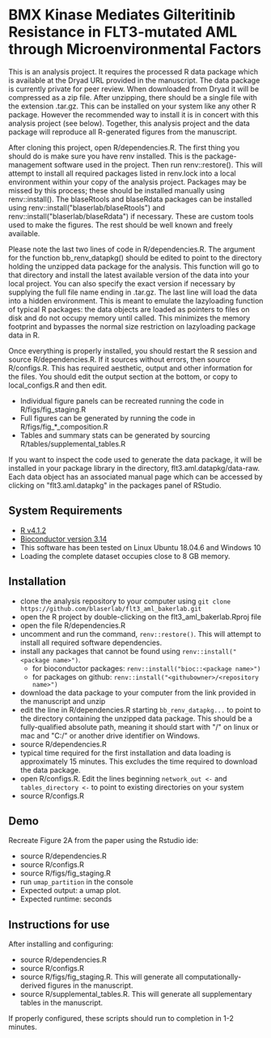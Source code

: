 # BMX Kinase Mediates Gilteritinib Resistance in FLT3-mutated AML through Microenvironmental Factors

This is an analysis project. It requires the processed R data package which is available at the Dryad URL provided in the manuscript. The data package is currently private for peer review. When downloaded from Dryad it will be compressed as a zip file. After unzipping, there should be a single file with the extension .tar.gz. This can be installed on your system like any other R package. However the recommended way to install it is in concert with this analysis project (see below). Together, this analysis project and the data package will reproduce all R-generated figures from the manuscript.

After cloning this project, open R/dependencies.R. The first thing you should do is make sure you have renv installed. This is the package-management software used in the project. Then run renv::restore(). This will attempt to install all required packages listed in renv.lock into a local environment within your copy of the analysis project. Packages may be missed by this process; these should be installed manually using renv::install(<package name>). The blaseRtools and blaseRdata packages can be installed using renv::install("blaserlab/blaseRtools") and renv::install("blaserlab/blaseRdata") if necessary. These are custom tools used to make the figures. The rest should be well known and freely available.

Please note the last two lines of code in R/dependencies.R. The argument for the function bb_renv_datapkg() should be edited to point to the directory holding the unzipped data package for the analysis. This function will go to that directory and install the latest available version of the data into your local project. You can also specify the exact version if necessary by supplying the full file name ending in .tar.gz. The last line will load the data into a hidden environment. This is meant to emulate the lazyloading function of typical R packages: the data objects are loaded as pointers to files on disk and do not occupy memory until called. This minimizes the memory footprint and bypasses the normal size restriction on lazyloading package data in R.

Once everything is properly installed, you should restart the R session and source R/dependencies.R. If it sources without errors, then source R/configs.R. This has required aesthetic, output and other information for the files. You should edit the output section at the bottom, or copy to local_configs.R and then edit.

* Individual figure panels can be recreated running the code in R/figs/fig_staging.R
* Full figures can be generated by running the code in R/figs/fig_*_composition.R
* Tables and summary stats can be generated by sourcing R/tables/supplemental_tables.R

If you want to inspect the code used to generate the data package, it will be installed in your package library in the directory, flt3.aml.datapkg/data-raw.  Each data object has an associated manual page which can be accessed by clicking on "flt3.aml.datapkg" in the packages panel of RStudio.  

## System Requirements

-   [R v4.1.2](https://www.r-project.org/)
-   [Bioconductor version 3.14](https://bioconductor.org/packages/release/bioc/html/BiocVersion.html)
-   This software has been tested on Linux Ubuntu 18.04.6 and Windows 10
-   Loading the complete dataset occupies close to 8 GB memory.

## Installation

-   clone the analysis repository to your computer using `git clone https://github.com/blaserlab/flt3_aml_bakerlab.git`
-   open the R project by double-clicking on the flt3_aml_bakerlab.Rproj file
-   open the file R/dependencies.R
-   uncomment and run the command, `renv::restore()`. This will attempt to install all required software dependencies.  
-   install any packages that cannot be found using `renv::install("<package name>")`.
    -   for bioconductor packages: `renv::install("bioc::<package name>")`
    -   for packages on github: `renv::install("<githubowner>/<repository name>")`
-   download the data package to your computer from the link provided in the manuscript and unzip
-   edit the line in R/dependencies.R starting `bb_renv_datapkg...` to point to the directory containing the unzipped data package. This should be a fully-qualified absolute path, meaning it should start with "/" on linux or mac and "C:/" or another drive identifier on Windows.
-   source R/dependencies.R
-   typical time required for the first installation and data loading is approximately 15 minutes.  This excludes the time required to download the data package.
-   open R/configs.R. Edit the lines beginning `network_out <-` and `tables_directory <-` to point to existing directories on your system
-   source R/configs.R

## Demo

Recreate Figure 2A from the paper using the Rstudio ide:

* source R/dependencies.R
* source R/configs.R
* source R/figs/fig_staging.R
* run ```umap_partition``` in the console
* Expected output:  a umap plot.
* Expected runtime:  seconds

## Instructions for use

After installing and configuring:

-   source R/dependencies.R
-   source R/configs.R
-   source R/figs/fig_staging.R. This will generate all computationally-derived figures in the manuscript.
-   source R/supplemental_tables.R. This will generate all supplementary tables in the manuscript.

If properly configured, these scripts should run to completion in 1-2 minutes.

